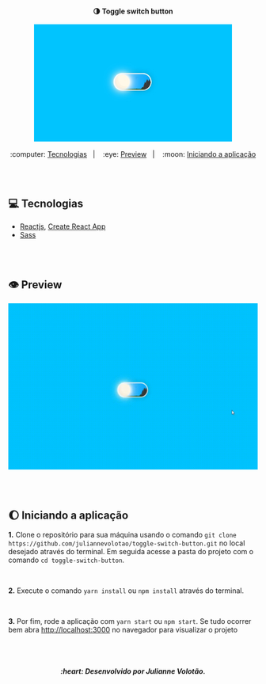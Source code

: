 <h4 align="center">
  🌗 Toggle switch button
</h4>
 

<p align="center">
    <img alt="Switch button" src=".github/togglebutton.jpeg"  width="400px" >
</p>


<p align="center">
  :computer: <a href="#computer-tecnologias">Tecnologias</a>&nbsp;&nbsp;&nbsp;|&nbsp;&nbsp;&nbsp;
  :eye: <a href="#eye-preview">Preview</a>&nbsp;&nbsp;&nbsp;|&nbsp;&nbsp;&nbsp;
  :moon: <a href="#moon-iniciando-a-aplicação"> Iniciando a aplicação </a>
</p>

<br>
<br>

## :computer: Tecnologias
- [Reactjs](https://pt-br.reactjs.org/), [Create React App](https://github.com/facebook/create-react-app) 
- [Sass](https://sass-lang.com/)

<br>
<br>


## :eye: Preview

<p align="center">
    <img alt="Switch button" src=".github/toggle.gif"   >
</p>

<br>
<br>

## :moon: Iniciando a aplicação 

**1.** Clone o repositório para sua máquina usando o comando `git clone https://github.com/juliannevolotao/toggle-switch-button.git` no local desejado através do terminal. Em seguida acesse a pasta do projeto com o comando `cd toggle-switch-button`.

<br>

**2.** Execute o comando `yarn install` ou `npm install` através do terminal.

<br>

**3.** Por fim, rode a aplicação com `yarn start` ou `npm start`. Se tudo ocorrer bem abra [http://localhost:3000](http://localhost:3000) no navegador para visualizar o projeto

<br>
<br>


<h5 align="center">
  :heart: Desenvolvido por Julianne Volotão.
</h5>
